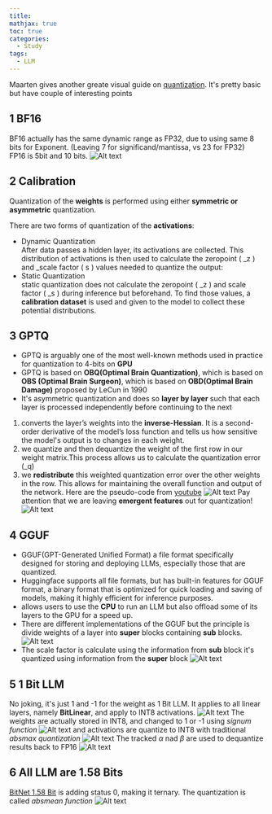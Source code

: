 ```yaml
---
title: 
mathjax: true
toc: true
categories:
  - Study
tags:
  - LLM
---
```


Maarten gives another greate visual guide on [quantization](https://www.maartengrootendorst.com/blog/quantization/). It's pretty basic but have couple of interesting points

## 1 BF16
BF16 actually has the same dynamic range as FP32, due to using same 8 bits for Exponent. (Leaving 7 for significand/mantissa, vs 23 for FP32)   
FP16 is 5bit and 10 bits. 
![Alt text](/assets/images/2025/25-04-21-4bitquant_files/bf16.png)

## 2 Calibration
Quantization of the **weights** is performed using either **symmetric or asymmetric** quantization.

There are two forms of quantization of the **activations**:
- Dynamic Quantization  
After data passes a hidden layer, its activations are collected. This distribution of activations is then used to calculate the zeropoint ( _z ) and _scale factor ( s ) values needed to quantize the output:
- Static Quantization  
static quantization does not calculate the zeropoint ( _z ) and scale factor ( _s ) during inference but beforehand.
To find those values, a **calibration dataset** is used and given to the model to collect these potential distributions.

## 3 GPTQ
- GPTQ is arguably one of the most well-known methods used in practice for quantization to 4-bits on **GPU**
- GPTQ is based on **OBQ(Optimal Brain Quantization)**, which is based on **OBS (Optimal Brain Surgeon)**, which is based on **OBD(Optimal Brain Damage)** proposed by LeCun in 1990
- It's asymmetric quantization and does so **layer by layer** such that each layer is processed independently before continuing to the next
1. converts the layer’s weights into the **inverse-Hessian**. It is a second-order derivative of the model’s loss function and tells us how sensitive the model's output is to changes in each weight. 
2. we quantize and then dequantize the weight of the first row in our weight matrix.This process allows us to calculate the quantization error (_q) 
3. we **redistribute** this weighted quantization error over the other weights in the row. This allows for maintaining the overall function and output of the network.
Here are the pseudo-code from [youtube](https://www.youtube.com/watch?v=mii-xFaPCrA)
![Alt text](/assets/images/2025/25-04-21-4bitquant_files/gptq.png)
Pay attention that we are leaving **emergent features** out for quantization!
![Alt text](/assets/images/2025/25-04-21-4bitquant_files/emergent.png)

## 4 GGUF
- GGUF(GPT-Generated Unified Format) a file format specifically designed for storing and deploying LLMs, especially those that are quantized. 
- Huggingface supports all file formats, but has built-in features for GGUF format, a binary format that is optimized for quick loading and saving of models, making it highly efficient for inference purposes.  
- allows users to use the **CPU** to run an LLM but also offload some of its layers to the GPU for a speed up.
- There are different implementations of the GGUF but the principle is divide weights of a layer into **super** blocks containing **sub** blocks.
![Alt text](/assets/images/2025/25-04-21-4bitquant_files/supersub.png)
- The scale factor is calculate using the information from **sub** block it's quantized using information from the **super** block
![Alt text](/assets/images/2025/25-04-21-4bitquant_files/gguf.png)


## 5 1 Bit LLM 
No joking, it's just 1 and -1 for the weight as 1 Bit LLM. It applies to all linear layers, namely **BitLinear**, and apply to INT8 activations.
![Alt text](/assets/images/2025/25-04-21-4bitquant_files/1bit.png)
The weights are actually stored in INT8, and changed to 1 or -1 using *signum function*
![Alt text](/assets/images/2025/25-04-21-4bitquant_files/1bitweight.png)
and activations are quantize to INT8 with traditional *absmax quantization*
![Alt text](/assets/images/2025/25-04-21-4bitquant_files/1bitact.png)
The tracked $\alpha$ nad $\beta$ are used to dequantize results back to FP16
![Alt text](/assets/images/2025/25-04-21-4bitquant_files/1bitdeq.png)

## 6 All LLM are 1.58 Bits
[BitNet 1.58 Bit](https://arxiv.org/pdf/2402.17764) is adding status 0, making it ternary. The quantization is called *absmean function*
![Alt text](/assets/images/2025/25-04-21-4bitquant_files/1.58bit.png)



